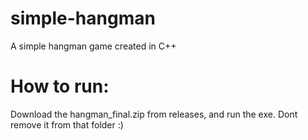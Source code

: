 # simple-hangman
 A simple hangman game created in C++


# How to run:
 Download the hangman_final.zip from releases, and run the exe. Dont remove it from that folder :)
